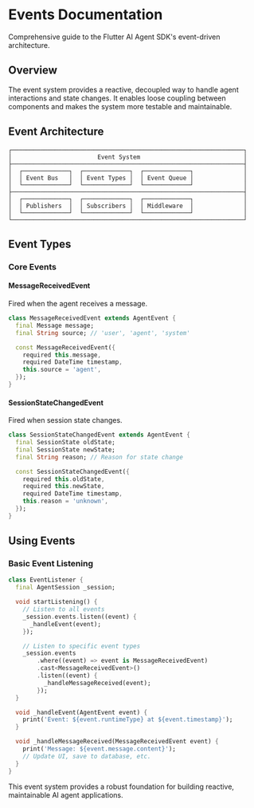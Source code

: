 # Events Documentation

Comprehensive guide to the Flutter AI Agent SDK's event-driven architecture.

## Overview

The event system provides a reactive, decoupled way to handle agent interactions and state changes. It enables loose coupling between components and makes the system more testable and maintainable.

## Event Architecture

```
┌─────────────────────────────────────────────────────────────────┐
│                        Event System                             │
├─────────────────────────────────────────────────────────────────┤
│  ┌─────────────┐  ┌─────────────┐  ┌─────────────┐              │
│  │ Event Bus   │  │ Event Types │  │ Event Queue │              │
│  └─────────────┘  └─────────────┘  └─────────────┘              │
├─────────────────────────────────────────────────────────────────┤
│  ┌─────────────┐  ┌─────────────┐  ┌─────────────┐              │
│  │ Publishers  │  │ Subscribers │  │ Middleware  │              │
│  └─────────────┘  └─────────────┘  └─────────────┘              │
└─────────────────────────────────────────────────────────────────┘
```

## Event Types

### Core Events

#### MessageReceivedEvent

Fired when the agent receives a message.

```dart
class MessageReceivedEvent extends AgentEvent {
  final Message message;
  final String source; // 'user', 'agent', 'system'

  const MessageReceivedEvent({
    required this.message,
    required DateTime timestamp,
    this.source = 'agent',
  });
}
```

#### SessionStateChangedEvent

Fired when session state changes.

```dart
class SessionStateChangedEvent extends AgentEvent {
  final SessionState oldState;
  final SessionState newState;
  final String reason; // Reason for state change

  const SessionStateChangedEvent({
    required this.oldState,
    required this.newState,
    required DateTime timestamp,
    this.reason = 'unknown',
  });
}
```

## Using Events

### Basic Event Listening

```dart
class EventListener {
  final AgentSession _session;

  void startListening() {
    // Listen to all events
    _session.events.listen((event) {
      _handleEvent(event);
    });

    // Listen to specific event types
    _session.events
        .where((event) => event is MessageReceivedEvent)
        .cast<MessageReceivedEvent>()
        .listen((event) {
          _handleMessageReceived(event);
        });
  }

  void _handleEvent(AgentEvent event) {
    print('Event: ${event.runtimeType} at ${event.timestamp}');
  }

  void _handleMessageReceived(MessageReceivedEvent event) {
    print('Message: ${event.message.content}');
    // Update UI, save to database, etc.
  }
}
```

This event system provides a robust foundation for building reactive, maintainable AI agent applications.
